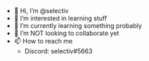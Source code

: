 - 👋 Hi, I’m @selectiv
- 👀 I’m interested in learning stuff
- 🌱 I’m currently learning something probably
- 💞️ I’m NOT looking to collaborate yet
- 📫 How to reach me 
  - Discord: selectiv#5663

<!---
select1v/select1v is a ✨ special ✨ repository because its `README.md` (this file) appears on your GitHub profile.
You can click the Preview link to take a look at your changes.
--->
